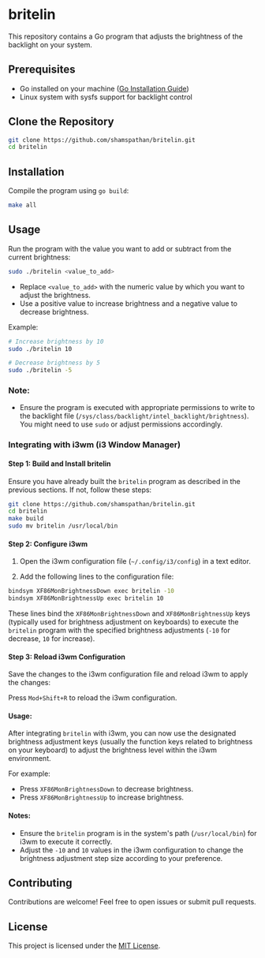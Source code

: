 # britelin

This repository contains a Go program that adjusts the brightness of the backlight on your system.

## Prerequisites

- Go installed on your machine ([Go Installation Guide](https://golang.org/doc/install))
- Linux system with sysfs support for backlight control

## Clone the Repository

```bash
git clone https://github.com/shamspathan/britelin.git
cd britelin
```

## Installation

Compile the program using `go build`:

```bash
make all
```

## Usage

Run the program with the value you want to add or subtract from the current brightness:

```bash
sudo ./britelin <value_to_add>
```

- Replace `<value_to_add>` with the numeric value by which you want to adjust the brightness.
- Use a positive value to increase brightness and a negative value to decrease brightness.

Example:

```bash
# Increase brightness by 10
sudo ./britelin 10

# Decrease brightness by 5
sudo ./britelin -5
```

### Note:

- Ensure the program is executed with appropriate permissions to write to the backlight file (`/sys/class/backlight/intel_backlight/brightness`). You might need to use `sudo` or adjust permissions accordingly.

### Integrating with i3wm (i3 Window Manager)

#### Step 1: Build and Install britelin

Ensure you have already built the `britelin` program as described in the previous sections. If not, follow these steps:

```bash
git clone https://github.com/shamspathan/britelin.git
cd britelin
make build
sudo mv britelin /usr/local/bin
```

#### Step 2: Configure i3wm

1. Open the i3wm configuration file (`~/.config/i3/config`) in a text editor.

2. Add the following lines to the configuration file:

```bash
bindsym XF86MonBrightnessDown exec britelin -10
bindsym XF86MonBrightnessUp exec britelin 10
```

These lines bind the `XF86MonBrightnessDown` and `XF86MonBrightnessUp` keys (typically used for brightness adjustment on keyboards) to execute the `britelin` program with the specified brightness adjustments (`-10` for decrease, `10` for increase).

#### Step 3: Reload i3wm Configuration

Save the changes to the i3wm configuration file and reload i3wm to apply the changes:

Press `Mod+Shift+R` to reload the i3wm configuration.

#### Usage:

After integrating `britelin` with i3wm, you can now use the designated brightness adjustment keys (usually the function keys related to brightness on your keyboard) to adjust the brightness level within the i3wm environment.

For example:

- Press `XF86MonBrightnessDown` to decrease brightness.
- Press `XF86MonBrightnessUp` to increase brightness.

#### Notes:

- Ensure the `britelin` program is in the system's path (`/usr/local/bin`) for i3wm to execute it correctly.
- Adjust the `-10` and `10` values in the i3wm configuration to change the brightness adjustment step size according to your preference.


## Contributing

Contributions are welcome! Feel free to open issues or submit pull requests.

## License

This project is licensed under the [MIT License](LICENSE).

